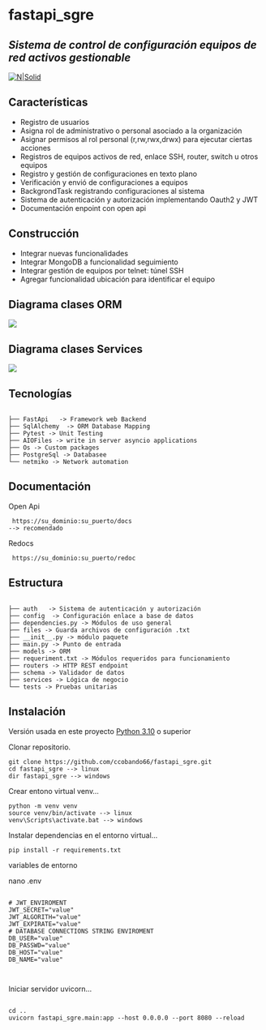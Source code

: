 <h1 class="code-line" data-line-start=0 data-line-end=1>fastapi_sgre</h1>
<h2 class="code-line" data-line-start=1 data-line-end=2 ><a id=""></a><em>Sistema de control de configuración equipos de red activos gestionable</em></h2>
<p class="has-line-data" data-line-start="3" data-line-end="4"><a href="https://fastapi.tiangolo.com/"><img src="https://fastapi.tiangolo.com/img/logo-margin/logo-teal.png" alt="N|Solid"></a></p>

<h2 class="code-line" data-line-start=5 data-line-end=6 ><a id="Caractersticas_5"></a>Características</h2>
<ul>
<li class="has-line-data" data-line-start="7" data-line-end="8">Registro de usuarios</li>
<li class="has-line-data" data-line-start="8" data-line-end="9">Asigna rol de administrativo o personal asociado a la organización</li>
<li class="has-line-data" data-line-start="10" data-line-end="11">Asignar permisos al rol personal (r,rw,rwx,drwx) para ejecutar ciertas acciones</li>
<li class="has-line-data" data-line-start="10" data-line-end="11">Registros de equipos activos de red, enlace SSH, router, switch u otros equipos</li>
<li class="has-line-data" data-line-start="10" data-line-end="11">Registro y gestión de configuraciones en texto plano</li>
<li class="has-line-data" data-line-start="9" data-line-end="10">Verificación y envió de configuraciones a equipos </li>
<li class="has-line-data" data-line-start="9" data-line-end="10">BackgrondTask registrando configuraciones al sistema </li>
<li class="has-line-data" data-line-start="9" data-line-end="10">Sistema de autenticación y autorización implementando Oauth2 y JWT</li>
<li class="has-line-data" data-line-start="11" data-line-end="12">Documentación enpoint con open api</li>
</ul>

<h2 class="code-line" data-line-start=5 data-line-end=6 ><a id="Caractersticas_5"></a>Construcción</h2>
<ul>
<li class="has-line-data" data-line-start="7" data-line-end="8">Integrar nuevas funcionalidades</li>
<li class="has-line-data" data-line-start="8" data-line-end="9">Integrar MongoDB a funcionalidad seguimiento</li>
<li class="has-line-data" data-line-start="8" data-line-end="9">Integrar gestión de equipos por telnet: túnel SSH</li>
<li class="has-line-data" data-line-start="8" data-line-end="9"> Agregar funcionalidad ubicación para identificar el equipo</li>
</ul>


<h2 class="code-line" data-line-start=13 data-line-end=14 ><a id="Estructura_13"></a>Diagrama clases ORM</h2>
  <img src="https://github.com/ccobando66/fastapi_sgre/assets/115023210/e1555a69-9b5e-4858-b975-2e63ae359d9c">
 
 <h2 class="code-line" data-line-start=13 data-line-end=14 ><a id="Estructura_13"></a>Diagrama clases Services</h2>
   <img src="https://github.com/ccobando66/fastapi_sgre/assets/115023210/ee32c236-0196-437c-a644-37335bcbc728">






<h2 class="code-line" data-line-start=13 data-line-end=14 ><a id="Estructura_13"></a>Tecnologías</h2>
<pre><code class="has-line-data" data-line-start="16" data-line-end="67" class="language-s">
├── FastApi   -> Framework web Backend
├── SqlAlchemy  -> ORM Database Mapping
├── Pytest -> Unit Testing
├── AIOFiles -> write in server asyncio applications
├── Os -> Custom packages
├── PostgreSql -> Databasee 
└── netmiko -> Network automation
</code></pre>

<h2 class="code-line" data-line-start=126 data-line-end=127 ><a id="instalacin_126"></a>Documentación</h2>

<p class="has-line-data" data-line-start="129" data-line-end="130">Open Api</p>
<pre><code class="has-line-data" data-line-start="131" data-line-end="135" class="language-sh"> https://su_dominio:su_puerto/docs 
--> recomendado
</code></pre>

<p class="has-line-data" data-line-start="129" data-line-end="130">Redocs</p>
<pre><code class="has-line-data" data-line-start="131" data-line-end="135" class="language-sh"> https://su_dominio:su_puerto/redoc
</code></pre>

<h2 class="code-line" data-line-start=13 data-line-end=14 ><a id="Estructura_13"></a>Estructura</h2>
<pre><code class="has-line-data" data-line-start="16" data-line-end="67" class="language-s">
├── auth   -> Sistema de autenticación y autorización
├── config  -> Configuración enlace a base de datos 
├── dependencies.py -> Módulos de uso general 
├── files -> Guarda archivos de configuración .txt
├── __init__.py -> módulo paquete
├── main.py -> Punto de entrada 
├── models -> ORM
├── requeriment.txt -> Módulos requeridos para funcionamiento 
├── routers -> HTTP REST endpoint
├── schema -> Validador de datos
├── services -> Lógica de negocio
└── tests -> Pruebas unitarias 
</code></pre>

<h2 class="code-line" data-line-start=126 data-line-end=127 ><a id="instalacin_126"></a>Instalación</h2>
<p class="has-line-data" data-line-start="127" data-line-end="128">Versión usada en este proyecto <a href="https://www.python.org/">Python 3.10</a>  o superior</p>
<p class="has-line-data" data-line-start="129" data-line-end="130">Clonar repositorio.</p>
<pre><code class="has-line-data" data-line-start="131" data-line-end="135" class="language-sh">git <span class="hljs-built_in">clone</span> https://github.com/ccobando66/fastapi_sgre.git
<span class="hljs-built_in">cd</span> fastapi_sgre --&gt; linux
dir fastapi_sgre --&gt; windows
</code></pre>

<p class="has-line-data" data-line-start="136" data-line-end="137">Crear entono virtual venv…</p>
<pre><code class="has-line-data" data-line-start="139" data-line-end="143" class="language-sh">python<span class="hljs-number"></span> -m venv venv
<span class="hljs-built_in">source</span> venv/bin/activate --&gt; linux
venv\Scripts\activate.bat --&gt; windows
</code></pre>

<p class="has-line-data" data-line-start="144" data-line-end="145">Instalar dependencias en el entorno virtual…</p>
<pre><code class="has-line-data" data-line-start="147" data-line-end="149" class="language-sh">pip<span class="hljs-number"></span> install -r requirements.txt
</code></pre>

<p class="has-line-data" data-line-start="127" data-line-end="128">variables de entorno</p>
<p class="has-line-data" data-line-start="129" data-line-end="130">nano .env</p>
<pre><code class="has-line-data" data-line-start="131" data-line-end="135" class="language-sh">
# JWT_ENVIROMENT
JWT_SECRET="value"
JWT_ALGORITH="value"
JWT_EXPIRATE="value"
# DATABASE CONNECTIONS STRING ENVIROMENT
DB_USER="value"
DB_PASSWD="value"
DB_HOST="value"
DB_NAME="value"

</code></pre>

<p class="has-line-data" data-line-start="149" data-line-end="150">Iniciar servidor uvicorn…</p>
<pre><code class="has-line-data" data-line-start="152" data-line-end="154" class="language-sh">
cd ..
uvicorn fastapi_sgre.main:app --host <span class="hljs-number">0.0</span>.<span class="hljs-number">0.0</span> --port <span class="hljs-number">8080</span> --reload 
</code></pre>


